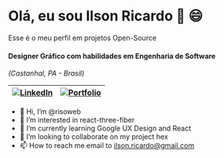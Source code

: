 # Olá, eu sou Ilson Ricardo 👋 😄

Esse  é o meu perfil em projetos Open-Source
#### Designer Gráfico com habilidades em Engenharia de Software

*(Castanhal, PA - Brasil)*



| [![LinkedIn](https://img.shields.io/badge/LinkedIn-0077B5?style=for-the-badge&logo=linkedin&logoColor=white)](https://www.linkedin.com/in/SEUUSERNAME/)                | [![Portfolio](https://img.shields.io/badge/Portfolio-FF5722?style=for-the-badge&logo=todoist&logoColor=white)](https://seulink.com)                                                |
| ----------------- | ---------------------------------------------------------------- |
- 👋 Hi, I’m @risoweb
- 👀 I’m interested in react-three-fiber
- 🌱 I’m currently learning Google UX Design and React
- 💞️ I’m looking to collaborate on my project hex
- 📫 How to reach me email to ilson.ricardo@gmail.com 

<!---
risoweb/risoweb is a ✨ special ✨ repository because its `README.md` (this file) appears on your GitHub profile.
You can click the Preview link to take a look at your changes.
--->
